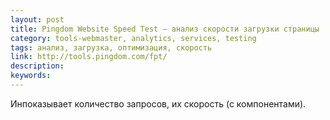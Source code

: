 ```yaml
---
layout: post
title: Pingdom Website Speed Test — анализ скорости загрузки страницы
category: tools-webmaster, analytics, services, testing
tags: анализ, загрузка, оптимизация, скорость
link: http://tools.pingdom.com/fpt/
description:
keywords:
---
```


<p>Инпоказывает количество запросов, их скорость (с компонентами).</p>
